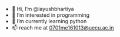 - 👋 Hi, I’m @iayushbhartiya
- 👀 I’m interested in programming
- 🌱 I’m currently learning python
- 📫 reach me at 0701me161013@uecu.ac.in

<!---
iayushbhartiya/iayushbhartiya is a ✨ special ✨ repository because its `README.md` (this file) appears on your GitHub profile.
You can click the Preview link to take a look at your changes.
--->
